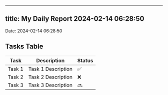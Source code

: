 
---
title: My Daily Report 2024-02-14 06:28:50
---

Date: 2024-02-14 06:28:50

## Tasks Table

| Task | Description | Status |
|------|-------------|--------|
| Task 1 | Task 1 Description | ✅ |
| Task 2 | Task 2 Description | ❌ |
| Task 3 | Task 3 Description | 🔜 |
